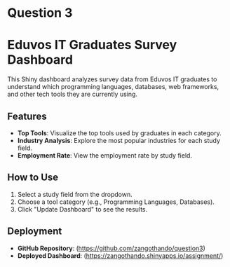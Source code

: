 # Question 3
# Eduvos IT Graduates Survey Dashboard

This Shiny dashboard analyzes survey data from Eduvos IT graduates to understand which programming languages, databases, web frameworks, and other tech tools they are currently using.

## Features
- **Top Tools**: Visualize the top tools used by graduates in each category.
- **Industry Analysis**: Explore the most popular industries for each study field.
- **Employment Rate**: View the employment rate by study field.

## How to Use
1. Select a study field from the dropdown.
2. Choose a tool category (e.g., Programming Languages, Databases).
3. Click "Update Dashboard" to see the results.

## Deployment
- **GitHub Repository**: (https://github.com/zangothando/question3)
- **Deployed Dashboard**: (https://zangothando.shinyapps.io/assignment/)
